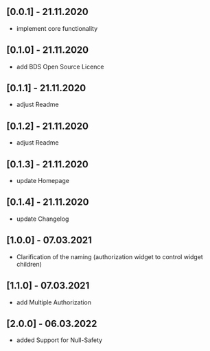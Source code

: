 ## [0.0.1] - 21.11.2020
- implement core functionality

## [0.1.0] - 21.11.2020
- add BDS Open Source Licence

## [0.1.1] - 21.11.2020
- adjust Readme

## [0.1.2] - 21.11.2020
- adjust Readme

## [0.1.3] - 21.11.2020
- update Homepage

## [0.1.4] - 21.11.2020
- update Changelog

## [1.0.0] - 07.03.2021
- Clarification of the naming (authorization widget to control widget children)

## [1.1.0] - 07.03.2021
- add Multiple Authorization

## [2.0.0] - 06.03.2022
- added Support for Null-Safety